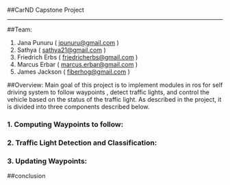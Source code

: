 ##CarND Capstone Project_____________________________________________________##Team:  1. Jana Punuru ( jpunuru@gmail.com )  2. Sathya          ( sathya21@gmail.com )  3. Friedrich Erbs ( friedricherbs@gmail.com )  4. Marcus Erbar ( marcus.erbar@gmail.com )  5.  James Jackson ( fiberhog@gmail.com )##Overview:Main goal of this project is to implement modules in ros for self driving system to follow waypoints , detect traffic lights, and control the vehicle based on the status of the traffic light. As described in the project, it is divided into three components described below.### 1. Computing Waypoints to follow:### 2. Traffic Light Detection and Classification:### 3. Updating Waypoints:##conclusion